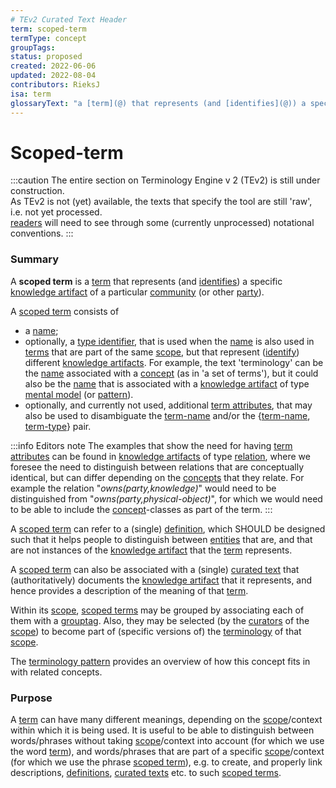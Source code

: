 ```yaml
---
# TEv2 Curated Text Header
term: scoped-term
termType: concept
groupTags:
status: proposed
created: 2022-06-06
updated: 2022-08-04
contributors: RieksJ
isa: term
glossaryText: "a [term](@) that represents (and [identifies](@)) a specific [knowledge artifact](@) of a particular [community](@) (or other [party](@))."
---
```


# Scoped-term

:::caution
The entire section on Terminology Engine v 2 (TEv2) is still under construction.<br/>
As TEv2 is not (yet) available, the texts that specify the tool are still 'raw', i.e. not yet processed.<br/>[readers](@) will need to see through some (currently unprocessed) notational conventions.
:::

### Summary
A **scoped term** is a [term](@) that represents (and [identifies](@)) a specific [knowledge artifact](@) of a particular [community](@) (or other [party](@)).

A [scoped term](@) consists of
- a [name](term-name@);
- optionally, a [type identifier](term-type@), that is used when the [name](term-name@) is also used in [terms](@) that are part of the same [scope](@), but that represent ([identify](@)) different [knowledge artifacts](@). For example, the text 'terminology' can be the [name](term-name@) associated with a [concept](@) (as in 'a set of terms'), but it could also be the [name](term-name@) that is associated with a [knowledge artifact](@) of type [mental model](@) (or [pattern](@)).
- optionally, and currently not used, additional [term attributes](@), that may also be used to disambiguate the [term-name](@) and/or the {[term-name](@), [term-type](@)} pair.

:::info Editors note
The examples that show the need for having [term attributes](@) can be found in [knowledge artifacts](@) of type [relation](@), where we foresee the need to distinguish between relations that are conceptually identical, but can differ depending on the [concepts](@) that they relate. For example the relation "*owns(party,knowledge)*" would need to be distinguished from "*owns(party,physical-object)*", for which we would need to be able to include the [concept](@)-classes as part of the term.
:::

A [scoped term](@) can refer to a (single) [definition](@), which SHOULD be designed such that it helps people to distinguish between [entities](@) that are, and that are not instances of the [knowledge artifact](@) that the [term](scoped-term@) represents.

A [scoped term](@) can also be associated with a (single) [curated text](@) that (authoritatively) documents the [knowledge artifact](@) that it represents, and hence provides a description of the meaning of that [term](scoped-term@).

Within its [scope](@), [scoped terms](@) may be grouped by associating each of them with a [grouptag](@). Also, they may be selected (by the [curators](@) of the [scope](@)) to become part of (specific versions of) the [terminology](@) of that [scope](@).

The [terminology pattern](pattern-terminology-support@) provides an overview of how this concept fits in with related concepts.

### Purpose
A [term](@) can have many different meanings, depending on the [scope](@)/context within which it is being used. It is useful to be able to distinguish between words/phrases without taking [scope](@)/context into account (for which we use the word [term](@)), and words/phrases that are part of a specific [scope](@)/context (for which we use the phrase [scoped term](@)), e.g. to create, and properly link descriptions, [definitions](@), [curated texts](@) etc. to such [scoped terms](@).
